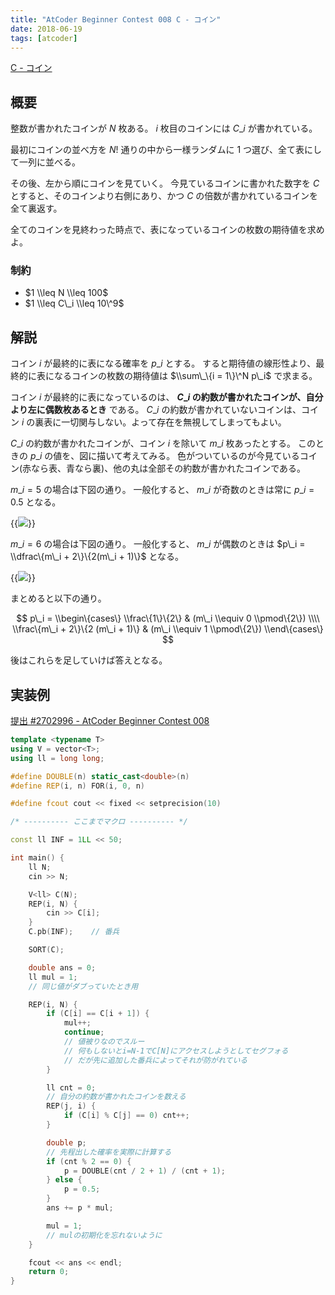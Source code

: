 ```yaml
---
title: "AtCoder Beginner Contest 008 C - コイン"
date: 2018-06-19
tags: [atcoder]
---
```


[C - コイン](https://atcoder.jp/contests/abc008/tasks/abc008_3)

## 概要

整数が書かれたコインが $N$ 枚ある。 $i$ 枚目のコインには $C\_i$ が書かれている。

最初にコインの並べ方を $N!$ 通りの中から一様ランダムに 1 つ選び、全て表にして一列に並べる。

その後、左から順にコインを見ていく。
今見ているコインに書かれた数字を $C$ とすると、そのコインより右側にあり、かつ $C$ の倍数が書かれているコインを全て裏返す。

全てのコインを見終わった時点で、表になっているコインの枚数の期待値を求めよ。

### 制約

- $1 \\leq N \\leq 100$
- $1 \\leq C\_i \\leq 10\^9$

## 解説

コイン $i$ が最終的に表になる確率を $p\_i$ とする。
すると期待値の線形性より、最終的に表になるコインの枚数の期待値は $\\sum\_\{i = 1\}\^N p\_i$ で求まる。

コイン $i$ が最終的に表になっているのは、 **$C\_i$ の約数が書かれたコインが、自分より左に偶数枚あるとき** である。
$C\_i$ の約数が書かれていないコインは、コイン $i$ の裏表に一切関与しない。よって存在を無視してしまってもよい。

$C\_i$ の約数が書かれたコインが、コイン $i$ を除いて $m\_i$ 枚あったとする。
このときの $p\_i$ の値を、図に描いて考えてみる。
色がついているのが今見ているコイン(赤なら表、青なら裏)、他の丸は全部その約数が書かれたコインである。

$m\_i = 5$ の場合は下図の通り。
一般化すると、 $m\_i$ が奇数のときは常に $p\_i = 0.5$ となる。

{{<image src="0.jpg">}}

$m\_i = 6$ の場合は下図の通り。
一般化すると、 $m\_i$ が偶数のときは $p\_i = \\dfrac\{m\_i + 2\}\{2(m\_i + 1)\}$ となる。

{{<image src="1.jpg">}}

まとめると以下の通り。

$$
p\_i =
\\begin\{cases\}
   \\frac\{1\}\{2\}                    & (m\_i \\equiv 0 \\pmod\{2\}) \\\\
   \\frac\{m\_i + 2\}\{2 (m\_i + 1)\}  & (m\_i \\equiv 1 \\pmod\{2\})
\\end\{cases\}
$$

後はこれらを足していけば答えとなる。

## 実装例

[提出 #2702996 - AtCoder Beginner Contest 008](https://atcoder.jp/contests/abc008/submissions/2702996)

```cpp
template <typename T>
using V = vector<T>;
using ll = long long;

#define DOUBLE(n) static_cast<double>(n)
#define REP(i, n) FOR(i, 0, n)

#define fcout cout << fixed << setprecision(10)

/* ---------- ここまでマクロ ---------- */

const ll INF = 1LL << 50;

int main() {
    ll N;
    cin >> N;

    V<ll> C(N);
    REP(i, N) {
        cin >> C[i];
    }
    C.pb(INF);    // 番兵

    SORT(C);

    double ans = 0;
    ll mul = 1;
    // 同じ値がダブっていたとき用

    REP(i, N) {
        if (C[i] == C[i + 1]) {
            mul++;
            continue;
            // 値被りなのでスルー
            // 何もしないとi=N-1でC[N]にアクセスしようとしてセグフォる
            // だが先に追加した番兵によってそれが防がれている
        }

        ll cnt = 0;
        // 自分の約数が書かれたコインを数える
        REP(j, i) {
            if (C[i] % C[j] == 0) cnt++;
        }

        double p;
        // 先程出した確率を実際に計算する
        if (cnt % 2 == 0) {
            p = DOUBLE(cnt / 2 + 1) / (cnt + 1);
        } else {
            p = 0.5;
        }
        ans += p * mul;

        mul = 1;
        // mulの初期化を忘れないように
    }

    fcout << ans << endl;
    return 0;
}
```

